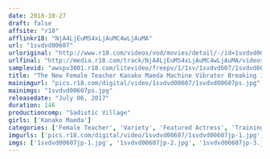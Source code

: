 ```yaml
---
date: 2018-10-27
draft: false
affsite: "r18"
afflinkr18: "NjA4LjEuMS4xLjAuMC4wLjAuMA"
url: "1svdvd00607"
urloriginal: "http://www.r18.com/videos/vod/movies/detail/-/id=1svdvd00607"
urlfinal: "http://media.r18.com/track/NjA4LjEuMS4xLjAuMC4wLjAuMA/videos/vod/movies/detail/-/id=1svdvd00607"
samplevid: "awspv3001.r18.com/litevideo/freepv/1/1sv/1svdvd607/1svdvd607_dmb_w.mp4"
title: "The New Female Teacher Kanako Maeda Machine Vibrator Breaking In Training x Iron Horse x Danger Day Creampie Sex 15 Cum Shots All Squirting! Squirting! Squirting! 24"
mainimgurl: "pics.r18.com/digital/video/1svdvd00607/1svdvd00607ps.jpg"
mainimgs: "1svdvd00607ps.jpg"
releasedate: "July 06, 2017"
duration: 146
productioncomp: "Sadistic Village"
girls: ['Kanako Maeda']
categories: ['Female Teacher', 'Variety', 'Featured Actress', 'Training', 'Nymphomaniac', 'Vibrator', 'Squirting', 'Hi-Def']
imgurls: ['pics.r18.com/digital/video/1svdvd00607/1svdvd00607jp-1.jpg', 'pics.r18.com/digital/video/1svdvd00607/1svdvd00607jp-2.jpg', 'pics.r18.com/digital/video/1svdvd00607/1svdvd00607jp-3.jpg', 'pics.r18.com/digital/video/1svdvd00607/1svdvd00607jp-4.jpg', 'pics.r18.com/digital/video/1svdvd00607/1svdvd00607jp-5.jpg', 'pics.r18.com/digital/video/1svdvd00607/1svdvd00607jp-6.jpg', 'pics.r18.com/digital/video/1svdvd00607/1svdvd00607jp-7.jpg', 'pics.r18.com/digital/video/1svdvd00607/1svdvd00607jp-8.jpg', 'pics.r18.com/digital/video/1svdvd00607/1svdvd00607jp-9.jpg', 'pics.r18.com/digital/video/1svdvd00607/1svdvd00607jp-10.jpg', 'pics.r18.com/digital/video/1svdvd00607/1svdvd00607jp-11.jpg', 'pics.r18.com/digital/video/1svdvd00607/1svdvd00607jp-12.jpg', 'pics.r18.com/digital/video/1svdvd00607/1svdvd00607jp-13.jpg', 'pics.r18.com/digital/video/1svdvd00607/1svdvd00607jp-14.jpg', 'pics.r18.com/digital/video/1svdvd00607/1svdvd00607jp-15.jpg', 'pics.r18.com/digital/video/1svdvd00607/1svdvd00607jp-16.jpg', 'pics.r18.com/digital/video/1svdvd00607/1svdvd00607jp-17.jpg', 'pics.r18.com/digital/video/1svdvd00607/1svdvd00607jp-18.jpg', 'pics.r18.com/digital/video/1svdvd00607/1svdvd00607jp-19.jpg', 'pics.r18.com/digital/video/1svdvd00607/1svdvd00607jp-20.jpg']
imgs: ['1svdvd00607jp-1.jpg', '1svdvd00607jp-2.jpg', '1svdvd00607jp-3.jpg', '1svdvd00607jp-4.jpg', '1svdvd00607jp-5.jpg', '1svdvd00607jp-6.jpg', '1svdvd00607jp-7.jpg', '1svdvd00607jp-8.jpg', '1svdvd00607jp-9.jpg', '1svdvd00607jp-10.jpg', '1svdvd00607jp-11.jpg', '1svdvd00607jp-12.jpg', '1svdvd00607jp-13.jpg', '1svdvd00607jp-14.jpg', '1svdvd00607jp-15.jpg', '1svdvd00607jp-16.jpg', '1svdvd00607jp-17.jpg', '1svdvd00607jp-18.jpg', '1svdvd00607jp-19.jpg', '1svdvd00607jp-20.jpg']
---
```

